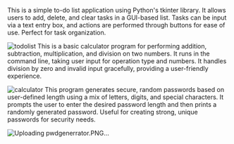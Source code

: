 This is a simple to-do list application using Python's tkinter library. It allows users to add, delete, and clear tasks in a GUI-based list. Tasks can be input via a text entry box, and actions are performed through buttons for ease of use. Perfect for task organization.

![todolist](https://github.com/user-attachments/assets/27e33f0c-24f0-4456-a19b-1f9868a16353)
This is a basic calculator program for performing addition, subtraction, multiplication, and division on two numbers. It runs in the command line, taking user input for operation type and numbers. It handles division by zero and invalid input gracefully, providing a user-friendly experience.

![calculator](https://github.com/user-attachments/assets/abaefd6a-0f26-4d82-8724-556d1d5decce)
This program generates secure, random passwords based on user-defined length using a mix of letters, digits, and special characters. It prompts the user to enter the desired password length and then prints a randomly generated password. Useful for creating strong, unique passwords for security needs.


![Uploading pwdgenerrator.PNG…]()




